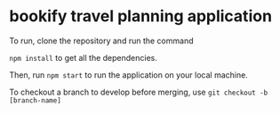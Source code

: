# bookify travel planning application

To run, clone the repository and run the command 

```npm install``` to get all the dependencies.

Then, run ```npm start``` to run the application on your local machine.

To checkout a branch to develop before merging, use ```git checkout -b [branch-name]```
